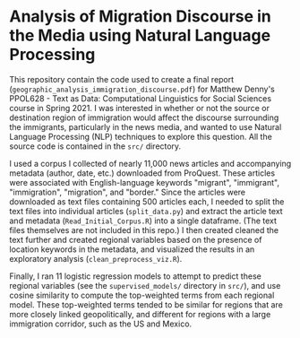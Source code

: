 # Analysis of Migration Discourse in the Media using Natural Language Processing

This repository contain the code used to create a final report (`geographic_analysis_immigration_discourse.pdf`) for Matthew Denny's PPOL628 - Text as Data: Computational Linguistics for Social Sciences course in Spring 2021. I was interested in whether or not the source or destination region of immigration would affect the discourse surrounding the immigrants, particularly in the news media, and wanted to use Natural Language Processing (NLP) techniques to explore this question. All the source code is contained in the `src/` directory.

I used a corpus I collected of nearly 11,000 news articles and accompanying metadata (author, date, etc.) downloaded from ProQuest. These articles were associated with English-language keywords "migrant", "immigrant", "immigration", "migration", and "border." Since the articles were downloaded as text files containing 500 articles each, I needed to split the text files into individual articles (`split_data.py`) and extract the article text and metadata (`Read_Initial_Corpus.R`) into a single dataframe. (The text files themselves are not included in this repo.) I then created cleaned the text further and created regional variables based on the presence of location keywords in the metadata, and visualized the results in an exploratory analysis (`clean_preprocess_viz.R`).

Finally, I ran 11 logistic regression models to attempt to predict these regional variables (see the `supervised_models/` directory in `src/`), and use cosine similarity to compute the top-weighted terms from each regional model. These top-weighted terms tended to be similar for regions that are more closely linked geopolitically, and different for regions with a large immigration corridor, such as the US and Mexico.

